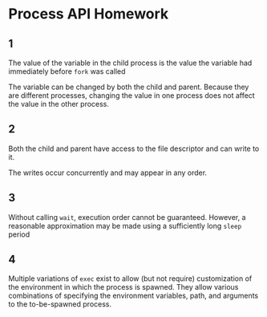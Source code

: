 # Process API Homework

## 1

The value of the variable in the child process is the value the variable had
immediately  before `fork` was called

The variable can be changed by both the child and parent. Because they are
different processes, changing the value in one process does not affect the value
in the other process.

## 2

Both the child and parent have access to the file descriptor and can write to
it.

The writes occur concurrently and may appear in any order.

## 3

Without calling `wait`, execution order cannot be guaranteed. However, a
reasonable approximation may be made using a sufficiently long `sleep` period


## 4

Multiple variations of `exec` exist to allow (but not require) customization of
the environment in which the process is spawned. They allow various combinations
of specifying the environment variables, path, and arguments to the
to-be-spawned process.
